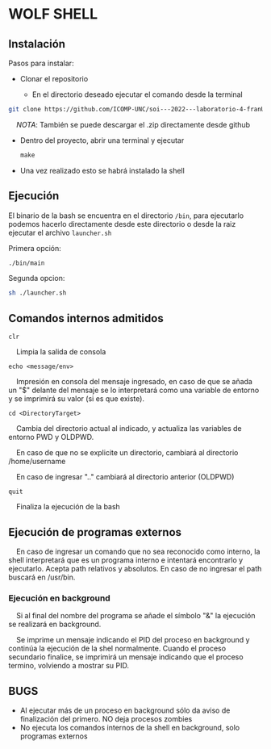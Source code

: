 # WOLF SHELL

## Instalación

Pasos para instalar:

- Clonar el repositorio
  
  - En el directorio deseado ejecutar el comando desde la terminal
    

```bash
git clone https://github.com/ICOMP-UNC/soi---2022---laboratorio-4-franUNC            
```

    *NOTA*: También se puede descargar el .zip directamente desde github

- Dentro del proyecto, abrir una terminal y ejecutar
  
  ```makefile
  make
  ```
  
- Una vez realizado esto se habrá instalado la shell
  

## Ejecución

El binario de la bash se encuentra en el directorio `/bin`, para ejecutarlo podemos hacerlo directamente desde este directorio o desde la raiz ejecutar el archivo `launcher.sh`

Primera opción:

```bash
./bin/main
```

Segunda opcion:

```bash
sh ./launcher.sh
```

## Comandos internos admitidos

`clr`

    Limpia la salida de consola

`echo <message/env>`

    Impresión en consola del mensaje ingresado, en caso de que se añada un "$" delante del mensaje se lo interpretará como una variable de entorno y se imprimirá su valor (si es que existe).

`cd <DirectoryTarget>`

    Cambia del directorio actual al indicado, y actualiza las variables de entorno PWD y OLDPWD.

    En caso de que no se explicite un directorio, cambiará al directorio /home/username

    En caso de ingresar ".." cambiará al directorio anterior (OLDPWD)

`quit`

    Finaliza la ejecución de la bash

## Ejecución de programas externos

    En caso de ingresar un comando que no sea reconocido como interno, la shell interpretará que es un programa interno e intentará encontrarlo y ejecutarlo. Acepta path relativos y absolutos. En caso de no ingresar el path buscará en /usr/bin.

### Ejecución en background

    Si al final del nombre del programa se añade el símbolo "&" la ejecución se realizará en background.

    Se imprime un mensaje indicando el PID del proceso en background y continúa la ejecución de la shel normalmente. Cuando el proceso secundario finalice, se imprimirá un mensaje indicando que el proceso termino, volviendo a mostrar su PID.

## BUGS

- Al ejecutar más de un proceso en background sólo da aviso de finalización del primero. NO deja procesos zombies
- No ejecuta los comandos internos de la shell en background, solo programas externos
